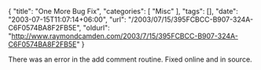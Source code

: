 {
	"title": "One More Bug Fix",
	"categories": [
		"Misc"
	],
	"tags": [],
	"date": "2003-07-15T11:07:14+06:00",
	"url": "/2003/07/15/395FCBCC-B907-324A-C6F0574BA8F2FB5E",
	"oldurl": "http://www.raymondcamden.com/2003/7/15/395FCBCC-B907-324A-C6F0574BA8F2FB5E"
}

There was an error in the add comment routine. Fixed online and in source.
